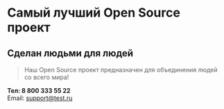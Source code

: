 # Самый лучший Open Source проект

## Сделан людьми для людей

> Наш Open Source проект предназначен для объединения людей со всего мира!

**Тел: 8 800 333 55 22**  
Email: support@test.ru
